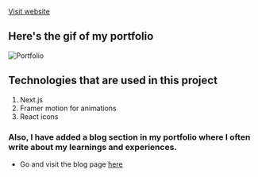 [Visit website](https://www.abhidadhaniya.com/)

## Here's the gif of my portfolio

![Portfolio](/public/project/portfolio.gif)

## Technologies that are used in this project

1. Next.js
2. Framer motion for animations
3. React icons

### Also, I have added a blog section in my portfolio where I often write about my learnings and experiences.

- Go and visit the blog page [here](https://www.abhidadhaniya.com/blogs)
